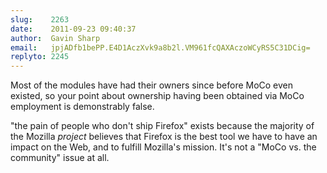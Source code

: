 ```yaml
---
slug:    2263
date:    2011-09-23 09:40:37
author:  Gavin Sharp
email:   jpjADfb1bePP.E4D1AczXvk9a8b2l.VM961fcQAXAczoWCyRS5C31DCig=
replyto: 2245
---
```


Most of the modules have had their owners since before MoCo even
existed, so your point about ownership having been obtained via MoCo
employment is demonstrably false.

"the pain of people who don't ship Firefox" exists because the
majority of the Mozilla *project* believes that Firefox is the best
tool we have to have an impact on the Web, and to fulfill Mozilla's
mission. It's not a "MoCo vs. the community" issue at all.
